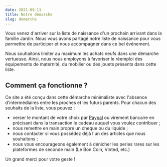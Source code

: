 ```yaml
---
date: 2021-09-11
title: Notre démarche
slug: demarche
---
```


Vous venez d'arriver sur la liste de naissance d'un prochain arrivant dans
la famille Jardin. Nous vous avons partagé notre liste de naissance pour 
vous permettre de participer et nous accompagner dans ce bel événement.

Nous souhaitons limiter au maximum les achats neufs dans une démarche vertueuse.
Ainsi, nous nous employons à favoriser le réemploi des équipements de maternité,
du mobilier ou des jouets présents dans cette liste.

## Comment ça fonctionne ?

Ce site a été conçu dans cette démarche minimaliste avec l'absence d'intermédiaires
entre les proches et les futurs parents. Pour chacun des souhaits de la liste,
vous pouvez :

* verser le montant de votre choix par [Paypal] ou virement bancaire en précisant
  dans la transaction le cadeau auquel vous voulez contribuer ;
* nous remettre en main propre un chèque ou du liquide ;
* nous contacter si vous possédez déjà l'un des articles que nous souhaitons ;
* nous vous encourageons également à dénicher les perles rares sur les plateformes
  de seconde main (Le Bon Coin, Vinted, etc.)

[Paypal]: https://www.paypal.com/paypalme/florentmarinejardin?locale.x=fr_FR

Un grand merci pour votre geste !